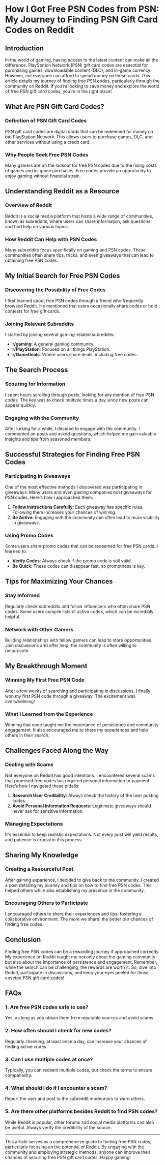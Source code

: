 # How I Got Free PSN Codes from PSN: My Journey to Finding PSN Gift Card Codes on Reddit

## Introduction

In the world of gaming, having access to the latest content can make all the difference. PlayStation Network (PSN) gift card codes are essential for purchasing games, downloadable content (DLC), and in-game currency. However, not everyone can afford to spend money on these cards. This article details my journey of finding free PSN codes, particularly through the community on Reddit. If you’re looking to save money and explore the world of free PSN gift card codes, you’re in the right place!

## What Are PSN Gift Card Codes?

### Definition of PSN Gift Card Codes

PSN gift card codes are digital cards that can be redeemed for money on the PlayStation Network. This allows users to purchase games, DLC, and other services without using a credit card. 

### Why People Seek Free PSN Codes

Many gamers are on the lookout for free PSN codes due to the rising costs of games and in-game purchases. Free codes provide an opportunity to enjoy gaming without financial strain.

## Understanding Reddit as a Resource

### Overview of Reddit

Reddit is a social media platform that hosts a wide range of communities, known as subreddits, where users can share information, ask questions, and find help on various topics.

### How Reddit Can Help with PSN Codes

Many subreddits focus specifically on gaming and PSN codes. These communities often share tips, tricks, and even giveaways that can lead to obtaining free PSN codes.

## My Initial Search for Free PSN Codes

### Discovering the Possibility of Free Codes

I first learned about free PSN codes through a friend who frequently browsed Reddit. He mentioned that users occasionally share codes or hold contests for free gift cards.

### Joining Relevant Subreddits

I started by joining several gaming-related subreddits:

- **r/gaming**: A general gaming community.
- **r/PlayStation**: Focused on all things PlayStation.
- **r/GameDeals**: Where users share deals, including free codes.

## The Search Process

### Scouring for Information

I spent hours scrolling through posts, looking for any mention of free PSN codes. The key was to check multiple times a day since new posts can appear quickly.

### Engaging with the Community

After lurking for a while, I decided to engage with the community. I commented on posts and asked questions, which helped me gain valuable insights and tips from seasoned members.

## Successful Strategies for Finding Free PSN Codes

### Participating in Giveaways

One of the most effective methods I discovered was participating in giveaways. Many users and even gaming companies host giveaways for PSN codes. Here’s how I approached them:

1. **Follow Instructions Carefully**: Each giveaway has specific rules. Following them increases your chances of winning.
2. **Be Active**: Engaging with the community can often lead to more visibility in giveaways.

### Using Promo Codes

Some users share promo codes that can be redeemed for free PSN cards. I learned to:

- **Verify Codes**: Always check if the promo code is still valid.
- **Be Quick**: These codes can disappear fast, so promptness is key.

## Tips for Maximizing Your Chances

### Stay Informed

Regularly check subreddits and follow influencers who often share PSN codes. Some users compile lists of active codes, which can be incredibly helpful.

### Network with Other Gamers

Building relationships with fellow gamers can lead to more opportunities. Join discussions and offer help; the community is often willing to reciprocate.

## My Breakthrough Moment

### Winning My First Free PSN Code

After a few weeks of searching and participating in discussions, I finally won my first PSN code through a giveaway. The excitement was overwhelming!

### What I Learned from the Experience

Winning that code taught me the importance of persistence and community engagement. It also encouraged me to share my experiences and help others in their search.

## Challenges Faced Along the Way

### Dealing with Scams

Not everyone on Reddit has good intentions. I encountered several scams that promised free codes but required personal information or payment. Here’s how I navigated these pitfalls:

1. **Research User Credibility**: Always check the history of the user posting codes.
2. **Avoid Personal Information Requests**: Legitimate giveaways should never ask for sensitive information.

### Managing Expectations

It's essential to keep realistic expectations. Not every post will yield results, and patience is crucial in this process.

## Sharing My Knowledge

### Creating a Resourceful Post

After gaining experience, I decided to give back to the community. I created a post detailing my journey and tips on how to find free PSN codes. This helped others while also establishing my presence in the community.

### Encouraging Others to Participate

I encouraged others to share their experiences and tips, fostering a collaborative environment. The more we share, the better our chances of finding free codes.

## Conclusion

Finding free PSN codes can be a rewarding journey if approached correctly. My experience on Reddit taught me not only about the gaming community but also about the importance of persistence and engagement. Remember, while the search can be challenging, the rewards are worth it. So, dive into Reddit, participate in discussions, and keep your eyes peeled for those coveted PSN gift card codes!

## FAQs

### 1. Are free PSN codes safe to use?

Yes, as long as you obtain them from reputable sources and avoid scams.

### 2. How often should I check for new codes?

Regularly checking, at least once a day, can increase your chances of finding active codes.

### 3. Can I use multiple codes at once?

Typically, you can redeem multiple codes, but check the terms to ensure compatibility.

### 4. What should I do if I encounter a scam?

Report the user and post to the subreddit moderators to warn others.

### 5. Are there other platforms besides Reddit to find PSN codes?

While Reddit is popular, other forums and social media platforms can also be useful. Always verify the credibility of the source.

---

This article serves as a comprehensive guide to finding free PSN codes, particularly focusing on the potential of Reddit. By engaging with the community and employing strategic methods, anyone can improve their chances of securing free PSN gift card codes. Happy gaming!
